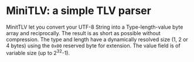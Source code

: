 # MiniTLV: a simple TLV parser
MinitTLV let you convert your UTF-8 String into a Type-length-value byte array and reciprocally.
The result is as short as possible without compression.
The type and length have a dynamically resolved size (1, 2 or 4 bytes) using the `0x00` reserved byte for extension.
The value field is of variable size (up to 2<sup>32</sup>-1).